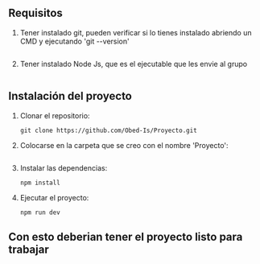 ## Requisitos

1. Tener instalado git, pueden verificar si lo tienes instalado abriendo un CMD y ejecutando 'git --version'
    ``` Si lo tienes instalado les aparecera la version que tienen, si no lo tienen deben instalarlo
   ```

2. Tener instalado Node Js, que es el ejecutable que les envie al grupo
    ``` lo pueden verificar poniendo en el CMD 'node --version', les aparecera la version que tienen en caso de tenerlo
   ```

## Instalación del proyecto

1. Clonar el repositorio:
   ```En la terminal
   git clone https://github.com/Obed-Is/Proyecto.git
   ```

2. Colocarse en la carpeta que se creo con el nombre 'Proyecto':
   ``` Abrir o navegar por la terminal con 'cd Proyecto' a la carpeta que se creo al hacer 'git clone'
   ```

3. Instalar las dependencias:
   ```En la terminal ejecutar
   npm install
   ```

4. Ejecutar el proyecto:
   ```En la terminal del proyecto ejecutar este comando:
   npm run dev
   ```
## Con esto deberian tener el proyecto listo para trabajar